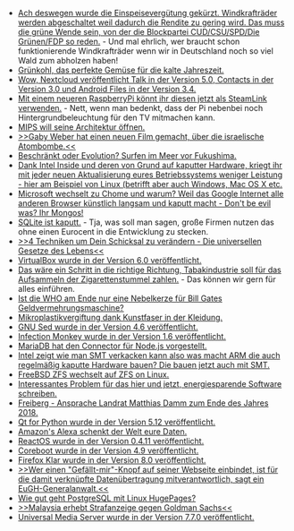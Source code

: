 * [Ach deswegen wurde die Einspeisevergütung gekürzt. Windkrafträder werden abgeschaltet weil dadurch die Rendite zu gering wird. Das muss die grüne Wende sein, von der die Blockpartei CUD/CSU/SPD/Die Grünen/FDP so reden.](https://www.neopresse.com/umwelt/aufgedeckt-umweltsuende-windraeder-viele-werden-abgeschaltet/) - Und mal ehrlich, wer braucht schon funktionierende Windkrafträder wenn wir in Deutschland noch so viel Wald zum abholzen haben!
* [Grünkohl, das perfekte Gemüse für die kalte Jahreszeit.](https://www.smarticular.net/unglaublich-lecker-gesunde-knabberei-aus-gruenkohl/)
* [Wow, Nextcloud veröffentlicht Talk in der Version 5.0, Contacts in der Version 3.0 und Android Files in der Version 3.4.](https://nextcloud.com/blog/nextcloud-talk-5.0-android-3.4.0-and-contacts-3.0/)
* [Mit einem neueren RaspberryPi könnt ihr diesen jetzt als SteamLink verwenden.](https://www.pro-linux.de/news/1/26604/valve-stellt-steam-link-f%C3%BCr-raspberry-pi-vor.html) - Nett, wenn man bedenkt, dass der Pi nebenbei noch Hintergrundbeleuchtung für den TV mitmachen kann.
* [MIPS will seine Architektur öffnen.](https://www.pro-linux.de/news/1/26611/mips-architektur-soll-ge%C3%B6ffnet-werden.html)
* [>>Gaby Weber hat einen neuen Film gemacht, über die israelische Atombombe.<<](https://blog.fefe.de/?ts=a2e69a44)
* [Beschränkt oder Evolution? Surfen im Meer vor Fukushima.](https://blog.fefe.de/?ts=a2e6348c)
* [Dank Intel Inside und deren von Grund auf kaputter Hardware, kriegt ihr mit jeder neuen Aktualisierung eures Betriebssystems weniger Leistung - hier am Beispiel von Linux (betrifft aber auch Windows, Mac OS X etc.](https://www.phoronix.com/scan.php?page=news_item&px=Linux-4.14-4.20-7980XE-Bench)
* [Microsoft wechselt zu Chome und warum? Weil das Google Internet alle anderen Browser künstlich langsam und kaputt macht - Don't be evil was? Ihr Mongos!](https://blog.fefe.de/?ts=a2e638cc)
* [SQLite ist kaputt.](https://blog.fefe.de/?ts=a2e7c155) - Tja, was soll man sagen, große Firmen nutzen das ohne einen Eurocent in die Entwicklung zu stecken.
* [>>4 Techniken um Dein Schicksal zu verändern - Die universellen Gesetze des Lebens<<](https://www.welt-im-wandel.tv/video/4-techniken-um-dein-schicksal-zu-veraendern-die-universellen-gesetze-des-lebens/)
* [VirtualBox wurde in der Version 6.0 veröffentlicht.](https://www.phoronix.com/scan.php?page=news_item&px=Oracle-VirtualBox-6.0-Released)
* [Das wäre ein Schritt in die richtige Richtung, Tabakindustrie soll für das Aufsammeln der Zigarettenstummel zahlen.](https://www.careelite.de/tabakindustrie-soll-fuer-entfernung-von-zigarettenstummeln-zahlen/) - Das können wir gern für alles einführen.
* [Ist die WHO am Ende nur eine Nebelkerze für Bill Gates Geldvermehrungsmaschine?](https://netzfrauen.org/2018/12/19/who/)
* [Mikroplastikvergiftung dank Kunstfaser in der Kleidung.](https://www.smarticular.net/kunstfasern-synthetik-kleidung-ohne-mikroplastik-materialkunde/)
* [GNU Sed wurde in der Version 4.6 veröffentlicht.](https://www.phoronix.com/scan.php?page=news_item&px=GNU-Sed-4.6-Released)
* [Infection Monkey wurde in der Version 1.6 veröffentlicht.](https://www.pro-linux.de/news/1/26619/sicherheitswerkzeug-infection-monkey-16-freigegeben.html)
* [MariaDB hat den Connector für Node.js vorgestellt.](https://www.pro-linux.de/news/1/26621/mariadb-connector-f%C3%BCr-nodejs-vorgestellt.html)
* [Intel zeigt wie man SMT verkacken kann also was macht ARM die auch regelmäßig kaputte Hardware bauen? Die bauen jetzt auch mit SMT.](https://www.planet3dnow.de/cms/42712-mips-wird-opensource-und-arm-bekommt-smt/)
* [FreeBSD ZFS wechselt auf ZFS on Linux.](https://utcc.utoronto.ca/~cks/space/blog/solaris/ZFSFreeBSDChangesBase)
* [Interessantes Problem für das hier und jetzt, energiesparende Software schreiben.](http://www.sonnenseite.com/de/zukunft/effiziente-software-noch-in-den-kinderschuhen.html)
* [Freiberg - Ansprache Landrat Matthias Damm zum Ende des Jahres 2018.](https://www.youtube.com/watch?v=2K72O3YoXsU)
* [Qt for Python wurde in der Version 5.12 veröffentlicht.](https://www.pro-linux.de/news/1/26623/qt-for-python-512-verf%C3%BCgbar.html)
* [Amazon's Alexa schenkt der Welt eure Daten.](https://blog.fefe.de/?ts=a2e56ace)
* [ReactOS wurde in der Version 0.4.11 veröffentlicht.](https://www.phoronix.com/scan.php?page=news_item&px=ReactOS-0.4.11-RC)
* [Coreboot wurde in der Version 4.9 veröffentlicht.](https://www.pro-linux.de/news/1/26624/bios-ersatz-coreboot-49-ver%C3%B6ffentlicht.html)
* [Firefox Klar wurde in der Version 8.0 veröffentlicht.](https://www.pro-linux.de/news/1/26625/firefox-klar-80-mit-cookie-einstellungen.html)
* [>>Wer einen "Gefällt-mir"-Knopf auf seiner Webseite einbindet, ist für die damit verknüpfte Datenübertragung mitverantwortlich, sagt ein EuGH-Generalanwalt.<<](https://blog.fefe.de/?ts=a2e5093f)
* [Wie gut geht PostgreSQL mit Linux HugePages?](https://www.percona.com/blog/2018/12/20/benchmark-postgresql-with-linux-hugepages/)
* [>>Malaysia erhebt Strafanzeige gegen Goldman Sachs<<](https://netzfrauen.org/2018/12/18/goldmansachs-2/)
* [Universal Media Server wurde in der Version 7.7.0 veröffentlicht.](https://www.planet3dnow.de/cms/42745-universal-media-server-7-7-0/)
